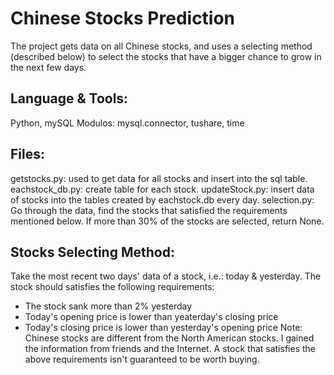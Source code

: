 # Chinese Stocks Prediction
The project gets data on all Chinese stocks, and uses a selecting method (described below) to select the stocks that have a bigger chance to grow in the next few days.

## Language & Tools:
Python, mySQL
Modulos: mysql.connector, tushare, time

## Files:
getstocks.py: used to get data for all stocks and insert into the sql table.
eachstock_db.py: create table for each stock.
updateStock.py: insert data of stocks into the tables created by eachstock.db every day.
selection.py: Go through the data, find the stocks that satisfied the requirements mentioned below. If more than 30% of the stocks are selected, return None.


## Stocks Selecting Method:
Take the most recent two days' data of a stock, i.e.: today & yesterday.
The stock should satisfies the following requirements:
* The stock sank more than 2% yesterday
* Today's opening price is lower than yeaterday's closing price
* Today's closing price is lower than yesterday's opening price
Note: Chinese stocks are different from the North American stocks. I gained the information from friends and the Internet. A stock that satisfies the above requirements isn't guaranteed to be worth buying.
